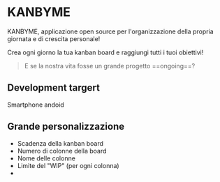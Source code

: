 # KANBYME

KANBYME, applicazione open source per l'organizzazione della propria giornata e di crescita personale!

Crea ogni giorno la tua kanban board e raggiungi tutti i tuoi obiettivi!

> E se la nostra vita fosse un grande progetto ==ongoing==?

## Development targert

Smartphone andoid

## Grande personalizzazione

* Scadenza della kanban board
* Numero di colonne della board
* Nome delle colonne
* Limite del "WIP" (per ogni colonna)
* 